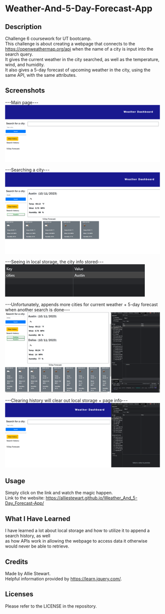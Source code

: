 # Weather-And-5-Day-Forecast-App

## Description
Challenge 6 coursework for UT bootcamp. <br />
This challenge is about creating a webpage that connects to the <br />
https://openweathermap.org/api when the name of a city is input into the search query. <br />
It gives the current weather in the city searched, as well as the temperature, wind, and humidity. <br />
It also gives a 5-day forecast of upcoming weather in the city, using the <br />
same API, with the same attributes. <br />

## Screenshots
---Main page--- <br />
![Alt text](assets/images/1main-page.png) <br />

---Searching a city--- <br />
![Alt text](assets/images/2searching-city.png) <br />

---Seeing in local storage, the city info stored--- <br />
![Alt text](assets/images/3stored-locally.png) <br />

---Unfortunately, appends more cities for current weather + 5-day forecast when another search is done--- <br />
![Alt text](assets/images/4unfortunately.png) <br />

---Clearing history will clear out local storage + page info--- <br />
![Alt text](assets/images/5clears-history-and-local-storage.png) <br />

## Usage
Simply click on the link and watch the magic happen. <br />
Link to the website: https://alliestewart.github.io/Weather_And_5-Day_Forecast-App/

## What I Have Learned
I have learned a lot about local storage and how to utilize it to append a search history, as well <br />
as how APIs work in allowing the webpage to access data it otherwise would never be able to retrieve. <br />

## Credits
Made by Allie Stewart. <br />
Helpful information provided by https://learn.jquery.com/.

## Licenses
Please refer to the LICENSE in the repository.
